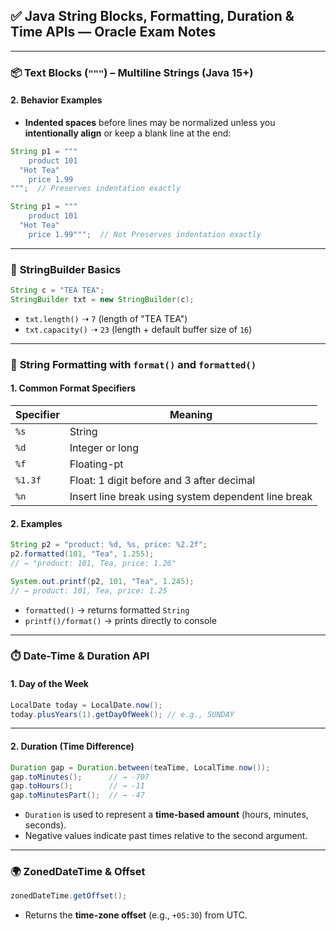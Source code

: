 

## ✅ Java String Blocks, Formatting, Duration & Time APIs — Oracle Exam Notes

---

### 📦 **Text Blocks (`"""`) – Multiline Strings (Java 15+)**

#### 2. **Behavior Examples**

* **Indented spaces** before lines may be normalized unless you **intentionally align** or keep a blank line at the end:

```java
String p1 = """
    product 101
  "Hot Tea"
    price 1.99
""";  // Preserves indentation exactly
```
```java
String p1 = """
    product 101
  "Hot Tea"
    price 1.99""";  // Not Preserves indentation exactly
```

---

### 🧵 **StringBuilder Basics**

```java
String c = "TEA TEA";
StringBuilder txt = new StringBuilder(c);
```

* `txt.length()` ➝ `7` (length of "TEA TEA")
* `txt.capacity()` ➝ `23` (length + default buffer size of `16`)

---

### 🧾 **String Formatting with `format()` and `formatted()`**

#### 1. **Common Format Specifiers**

| Specifier | Meaning                                   |
| --------- | ----------------------------------------- |
| `%s`      | String                                    |
| `%d`      | Integer or long                           |
| `%f`      | Floating-pt                               |
| `%1.3f`   | Float: 1 digit before and 3 after decimal |
| `%n`      | Insert line break using system dependent line break|

#### 2. **Examples**

```java
String p2 = "product: %d, %s, price: %2.2f";
p2.formatted(101, "Tea", 1.255); 
// → "product: 101, Tea, price: 1.26"

System.out.printf(p2, 101, "Tea", 1.245);
// → product: 101, Tea, price: 1.25
```

* `formatted()` → returns formatted `String`
* `printf()/format()` → prints directly to console

---

### ⏱️ **Date-Time & Duration API**

#### 1. **Day of the Week**

```java
LocalDate today = LocalDate.now();
today.plusYears(1).getDayOfWeek(); // e.g., SUNDAY
```

---

#### 2. **Duration (Time Difference)**
  
```java
Duration gap = Duration.between(teaTime, LocalTime.now());
gap.toMinutes();      // → -707
gap.toHours();        // → -11
gap.toMinutesPart();  // → -47
```

* `Duration` is used to represent a **time-based amount** (hours, minutes, seconds).
* Negative values indicate past times relative to the second argument.

---

### 🌍 **ZonedDateTime & Offset**

```java
zonedDateTime.getOffset();
```

* Returns the **time-zone offset** (e.g., `+05:30`) from UTC.

